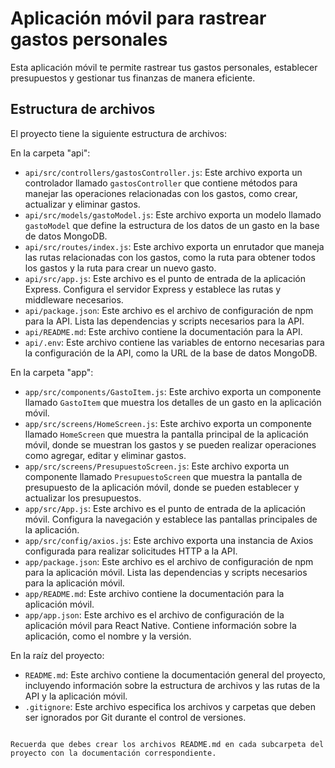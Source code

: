 # Aplicación móvil para rastrear gastos personales

Esta aplicación móvil te permite rastrear tus gastos personales, establecer presupuestos y gestionar tus finanzas de manera eficiente.

## Estructura de archivos

El proyecto tiene la siguiente estructura de archivos:

En la carpeta "api":
- `api/src/controllers/gastosController.js`: Este archivo exporta un controlador llamado `gastosController` que contiene métodos para manejar las operaciones relacionadas con los gastos, como crear, actualizar y eliminar gastos.
- `api/src/models/gastoModel.js`: Este archivo exporta un modelo llamado `gastoModel` que define la estructura de los datos de un gasto en la base de datos MongoDB.
- `api/src/routes/index.js`: Este archivo exporta un enrutador que maneja las rutas relacionadas con los gastos, como la ruta para obtener todos los gastos y la ruta para crear un nuevo gasto.
- `api/src/app.js`: Este archivo es el punto de entrada de la aplicación Express. Configura el servidor Express y establece las rutas y middleware necesarios.
- `api/package.json`: Este archivo es el archivo de configuración de npm para la API. Lista las dependencias y scripts necesarios para la API.
- `api/README.md`: Este archivo contiene la documentación para la API.
- `api/.env`: Este archivo contiene las variables de entorno necesarias para la configuración de la API, como la URL de la base de datos MongoDB.

En la carpeta "app":
- `app/src/components/GastoItem.js`: Este archivo exporta un componente llamado `GastoItem` que muestra los detalles de un gasto en la aplicación móvil.
- `app/src/screens/HomeScreen.js`: Este archivo exporta un componente llamado `HomeScreen` que muestra la pantalla principal de la aplicación móvil, donde se muestran los gastos y se pueden realizar operaciones como agregar, editar y eliminar gastos.
- `app/src/screens/PresupuestoScreen.js`: Este archivo exporta un componente llamado `PresupuestoScreen` que muestra la pantalla de presupuesto de la aplicación móvil, donde se pueden establecer y actualizar los presupuestos.
- `app/src/App.js`: Este archivo es el punto de entrada de la aplicación móvil. Configura la navegación y establece las pantallas principales de la aplicación.
- `app/src/config/axios.js`: Este archivo exporta una instancia de Axios configurada para realizar solicitudes HTTP a la API.
- `app/package.json`: Este archivo es el archivo de configuración de npm para la aplicación móvil. Lista las dependencias y scripts necesarios para la aplicación móvil.
- `app/README.md`: Este archivo contiene la documentación para la aplicación móvil.
- `app/app.json`: Este archivo es el archivo de configuración de la aplicación móvil para React Native. Contiene información sobre la aplicación, como el nombre y la versión.

En la raíz del proyecto:
- `README.md`: Este archivo contiene la documentación general del proyecto, incluyendo información sobre la estructura de archivos y las rutas de la API y la aplicación móvil.
- `.gitignore`: Este archivo especifica los archivos y carpetas que deben ser ignorados por Git durante el control de versiones.
```

Recuerda que debes crear los archivos README.md en cada subcarpeta del proyecto con la documentación correspondiente.